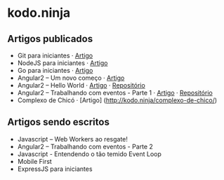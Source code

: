 # kodo.ninja

## Artigos publicados
- Git para iniciantes · [Artigo](http://kodo.ninja/git-iniciante/)
- NodeJS para iniciantes · [Artigo](http://kodo.ninja/nodejs-iniciante/)
- Go para iniciantes · [Artigo](http://kodo.ninja/go-para-iniciantes/)
- Angular2 – Um novo começo · [Artigo](http://kodo.ninja/angular2-um-novo-comeco/)
- Angular2 – Hello World · [Artigo](http://kodo.ninja/angular2-hello-world/) · [Repositório](https://github.com/kodo_ninja/kodo-angular2-iniciante)
- Angular2 – Trabalhando com eventos - Parte 1 · [Artigo](http://kodo.ninja/angular2-trabalhando-com-eventos-parte-1/) · [Repositório](https://github.com/kodo_ninja/kodo-angular2-eventos)
- Complexo de Chicó · [Artigo] (http://kodo.ninja/complexo-de-chico/)

## Artigos sendo escritos
- Javascript – Web Workers ao resgate!
- Angular2 – Trabalhando com eventos - Parte 2
- Javascript - Entendendo o tão temido Event Loop
- Mobile First
- ExpressJS para iniciantes
